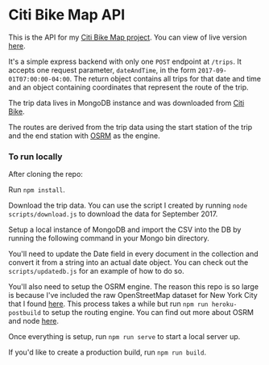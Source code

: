 # Citi Bike Map API
This is the API for my [Citi Bike Map project](https://github.com/UJKhokhar/citibike-map). You can view of live version [here](https://ujkhokhar.github.io/citibike-map/#/).

It's a simple express backend with only one `POST` endpoint at `/trips`. It accepts one request parameter, `dateAndTime`, in the form `2017-09-01T07:00:00-04:00`. The return object contains all trips for that date and time and an object containing coordinates that represent the route of the trip.

The trip data lives in MongoDB instance and was downloaded from [Citi Bike](https://s3.amazonaws.com/tripdata/index.html).

The routes are derived from the trip data using the start station of the trip and the end station with [OSRM](http://project-osrm.org/) as the engine.

### To run locally
After cloning the repo:

Run `npm install`.

Download the trip data. You can use the script I created by running `node scripts/download.js` to download the data for September 2017.

Setup a local instance of MongoDB and import the CSV into the DB by running the following command in your Mongo bin directory.

You'll need to update the Date field in every document in the collection and convert it from a string into an actual date object. You can check out the `scripts/updatedb.js` for an example of how to do so.

You'll also need to setup the OSRM engine. The reason this repo is so large is because I've included the raw OpenStreetMap dataset for New York City that I found [here](https://mapzen.com/data/metro-extracts/metro/new-york_new-york/). This process takes a while but run `npm run heroku-postbuild` to setup the routing engine. You can find out more about OSRM and node [here]( https://github.com/Project-OSRM/osrm-backend/blob/master/docs/nodejs/api.md).

Once everything is setup, run `npm run serve` to start a local server up.

If you'd like to create a production build, run `npm run build`.
